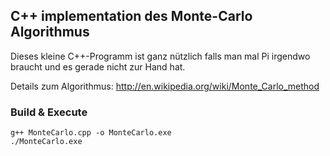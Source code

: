 ## C++ implementation des Monte-Carlo Algorithmus

Dieses kleine C++-Programm ist ganz nützlich falls man mal Pi irgendwo braucht und es gerade nicht zur Hand hat.

Details zum Algorithmus: http://en.wikipedia.org/wiki/Monte_Carlo_method

### Build & Execute

```shell
g++ MonteCarlo.cpp -o MonteCarlo.exe
./MonteCarlo.exe
```
